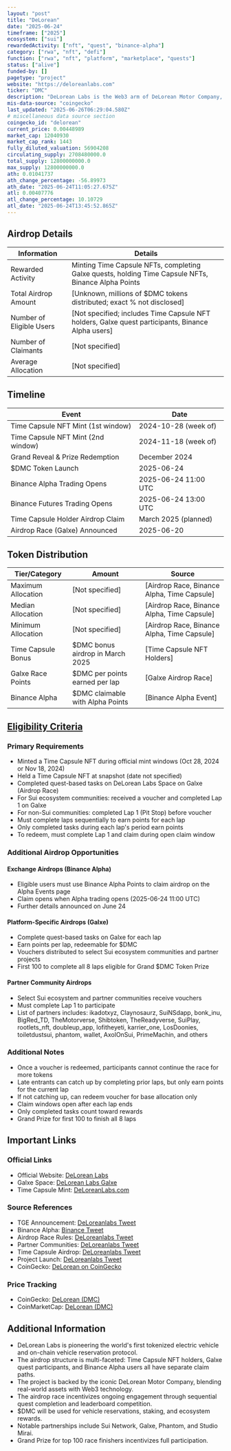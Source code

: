 ```yaml
---
layout: "post"
title: "DeLorean"
date: "2025-06-24"
timeframe: ["2025"]
ecosystem: ["sui"]
rewardedActivity: ["nft", "quest", "binance-alpha"]
category: ["rwa", "nft", "defi"]
function: ["rwa", "nft", "platform", "marketplace", "quests"]
status: ["alive"]
funded-by: []
pagetype: "project"
website: "https://deloreanlabs.com"
ticker: "DMC"
description: "DeLorean Labs is the Web3 arm of DeLorean Motor Company, pioneering tokenized electric vehicles and on-chain vehicle reservation, marketplace, and analytics systems on Sui."
mis-data-source: "coingecko"
last_updated: "2025-06-26T06:29:04.580Z"
# miscellaneous data source section
coingecko_id: "delorean"
current_price: 0.00448989
market_cap: 12040930
market_cap_rank: 1443
fully_diluted_valuation: 56904208
circulating_supply: 2708480000.0
total_supply: 12800000000.0
max_supply: 12800000000.0
ath: 0.01041737
ath_change_percentage: -56.89973
ath_date: "2025-06-24T11:05:27.675Z"
atl: 0.00407776
atl_change_percentage: 10.10729
atl_date: "2025-06-24T13:45:52.865Z"
---
```


## Airdrop Details

| Information              | Details                                                     |
| ------------------------ | ----------------------------------------------------------- |
| Rewarded Activity        | Minting Time Capsule NFTs, completing Galxe quests, holding Time Capsule NFTs, Binance Alpha Points |
| Total Airdrop Amount     | [Unknown, millions of $DMC tokens distributed; exact % not disclosed] |
| Number of Eligible Users | [Not specified; includes Time Capsule NFT holders, Galxe quest participants, Binance Alpha users] |
| Number of Claimants      | [Not specified]                                             |
| Average Allocation       | [Not specified]                                             |

## Timeline

| Event               | Date                                           |
| ------------------- | ---------------------------------------------- |
| Time Capsule NFT Mint (1st window) | 2024-10-28 (week of)             |
| Time Capsule NFT Mint (2nd window) | 2024-11-18 (week of)             |
| Grand Reveal & Prize Redemption    | December 2024                    |
| $DMC Token Launch                  | 2025-06-24                       |
| Binance Alpha Trading Opens        | 2025-06-24 11:00 UTC              |
| Binance Futures Trading Opens      | 2025-06-24 13:00 UTC              |
| Time Capsule Holder Airdrop Claim  | March 2025 (planned)              |
| Airdrop Race (Galxe) Announced     | 2025-06-20                        |

## Token Distribution

| Tier/Category      | Amount                                   | Source                    |
| ------------------ | ---------------------------------------- | ------------------------- |
| Maximum Allocation | [Not specified]                          | [Airdrop Race, Binance Alpha, Time Capsule] |
| Median Allocation  | [Not specified]                          | [Airdrop Race, Binance Alpha, Time Capsule] |
| Minimum Allocation | [Not specified]                          | [Airdrop Race, Binance Alpha, Time Capsule] |
| Time Capsule Bonus | $DMC bonus airdrop in March 2025         | [Time Capsule NFT Holders] |
| Galxe Race Points  | $DMC per points earned per lap           | [Galxe Airdrop Race]      |
| Binance Alpha      | $DMC claimable with Alpha Points         | [Binance Alpha Event]     |

## [Eligibility Criteria]()

### Primary Requirements

- Minted a Time Capsule NFT during official mint windows (Oct 28, 2024 or Nov 18, 2024)
- Held a Time Capsule NFT at snapshot (date not specified)
- Completed quest-based tasks on DeLorean Labs Space on Galxe (Airdrop Race)
- For Sui ecosystem communities: received a voucher and completed Lap 1 on Galxe
- For non-Sui communities: completed Lap 1 (Pit Stop) before voucher
- Must complete laps sequentially to earn points for each lap
- Only completed tasks during each lap's period earn points
- To redeem, must complete Lap 1 and claim during open claim window

### Additional Airdrop Opportunities

#### Exchange Airdrops (Binance Alpha)
- Eligible users must use Binance Alpha Points to claim airdrop on the Alpha Events page
- Claim opens when Alpha trading opens (2025-06-24 11:00 UTC)
- Further details announced on June 24

#### Platform-Specific Airdrops (Galxe)
- Complete quest-based tasks on Galxe for each lap
- Earn points per lap, redeemable for $DMC
- Vouchers distributed to select Sui ecosystem communities and partner projects
- First 100 to complete all 8 laps eligible for Grand $DMC Token Prize

#### Partner Community Airdrops
- Select Sui ecosystem and partner communities receive vouchers
- Must complete Lap 1 to participate
- List of partners includes: ikadotxyz, Claynosaurz, SuiNSdapp, bonk_inu, BigRed_TD, TheMotorverse, Shibtoken, TheReadyverse, SuiPlay, rootlets_nft, doubleup_app, lofitheyeti, karrier_one, LosDoonies, toiletdustsui, phantom, wallet, AxolOnSui, PrimeMachin, and others

### Additional Notes

- Once a voucher is redeemed, participants cannot continue the race for more tokens
- Late entrants can catch up by completing prior laps, but only earn points for the current lap
- If not catching up, can redeem voucher for base allocation only
- Claim windows open after each lap ends
- Only completed tasks count toward rewards
- Grand Prize for first 100 to finish all 8 laps

## Important Links

### Official Links

- Official Website: [DeLorean Labs]()
- Galxe Space: [DeLorean Labs Galxe]()
- Time Capsule Mint: [DeLoreanLabs.com]()

### Source References

- TGE Announcement: [DeLoreanlabs Tweet](https://x.com/DeLoreanlabs/status/1937515553091952681)
- Binance Alpha: [Binance Tweet](https://x.com/binance/status/1936347408239140959)
- Airdrop Race Rules: [DeLoreanlabs Tweet](https://x.com/DeLoreanlabs/status/1936089410052731317)
- Partner Communities: [DeLoreanlabs Tweet](https://x.com/DeLoreanlabs/status/1935842065528590540)
- Time Capsule Airdrop: [DeLoreanlabs Tweet](https://x.com/DeLoreanlabs/status/1889365417061413022)
- Project Launch: [DeLoreanlabs Tweet](https://x.com/DeLoreanlabs/status/1934030151790010574)
- CoinGecko: [DeLorean on CoinGecko](https://www.coingecko.com/en/coins/delorean)

### Price Tracking

- CoinGecko: [DeLorean (DMC)](https://www.coingecko.com/en/coins/delorean)
- CoinMarketCap: [DeLorean (DMC)](https://coinmarketcap.com/currencies/delorean/)

## Additional Information

- DeLorean Labs is pioneering the world's first tokenized electric vehicle and on-chain vehicle reservation protocol.
- The airdrop structure is multi-faceted: Time Capsule NFT holders, Galxe quest participants, and Binance Alpha users all have separate claim paths.
- The project is backed by the iconic DeLorean Motor Company, blending real-world assets with Web3 technology.
- The airdrop race incentivizes ongoing engagement through sequential quest completion and leaderboard competition.
- $DMC will be used for vehicle reservations, staking, and ecosystem rewards.
- Notable partnerships include Sui Network, Galxe, Phantom, and Studio Mirai.
- Grand Prize for top 100 race finishers incentivizes full participation.